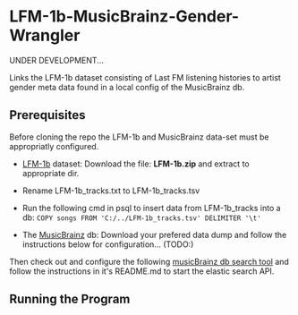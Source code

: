LFM-1b-MusicBrainz-Gender-Wrangler
=========================

UNDER DEVELOPMENT...

Links the LFM-1b dataset consisting of Last FM listening histories to artist gender meta data found in a local config of the MusicBrainz db.

## Prerequisites

Before cloning the repo the LFM-1b and MusicBrainz data-set must be appropriatly configured.

* [LFM-1b](http://www.cp.jku.at/datasets/LFM-1b/) dataset: Download the file: **LFM-1b.zip** and extract to appropriate dir. 

* Rename LFM-1b_tracks.txt to LFM-1b_tracks.tsv
* Run the following cmd in psql to insert data from LFM-1b_tracks into a db: ```COPY songs FROM 'C:/../LFM-1b_tracks.tsv' DELIMITER '\t'```

* The [MusicBrainz](https://musicbrainz.org/doc/MusicBrainz_Database/Download) db: Download your prefered data dump and follow the instructions below for configuration... (TODO:)

Then check out and configure the following [musicBrainz db search tool](https://github.com/dshakes90/musicbrainzsearch) and follow the instructions in it's README.md to start the elastic search API.

## Running the Program

